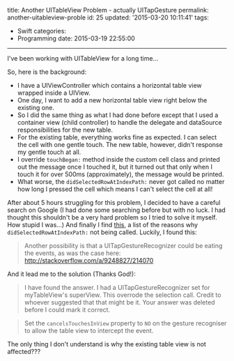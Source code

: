 title: Another UITableView Problem - actually UITapGesture
permalink: another-uitableview-proble
id: 25
updated: '2015-03-20 10:11:41'
tags:
  - Swift
categories:
  - Programming
date: 2015-03-19 22:55:00
---
I've been working with UITableView for a long time...

<!--- more --->

So, here is the background:

- I have a UIViewController which contains a horizontal table view wrapped inside a UIView.
- One day, I want to add a new horizontal table view right below the existing one.
- So I did the same thing as what I had done before except that I used a container view (child controller) to handle the delegate and dataSource responsibilities for the new table.
- For the existing table, everything works fine as expected. I can select the cell with one gentle touch. The new table, however, didn't response my gentle touch at all. 
- I override `touchBegan:` method inside the custom cell class and printed out the message once I touched it, but it turned out that only when I touch it for over 500ms (approximately), the message would be printed.
- What worse, the `didSelectedRowAtIndexPath:` never got called no matter how long I pressed the cell which means I can't select the cell at all!

After about 5 hours struggling for this problem, I decided to have a careful search on Google (I had done some searching before but with no luck. I had thought this shouldn't be a very hard problem so I tried to solve it myself. How stupid I was...) And finally I find [this](http://stackoverflow.com/questions/255927/didselectrowatindexpath-not-being-called), a list of the reasons why `didSelectedRowAtIndexPath:` not being called. Luckily, I found this:
> Another possibility is that a UITapGestureRecognizer could be eating the events, as was the case here: http://stackoverflow.com/a/9248827/214070

And it lead me to the solution (Thanks God!):
> I have found the answer. I had a UITapGestureRecognizer set for myTableView's superView. This overrode the selection call. Credit to whoever suggested that that might be it. Your answer was deleted before I could mark it correct.

> Set the `cancelsTouchesInView` property to `NO` on the gesture recogniser to allow the table view to intercept the event.

The only thing I don't understand is why the existing table view is not affected???